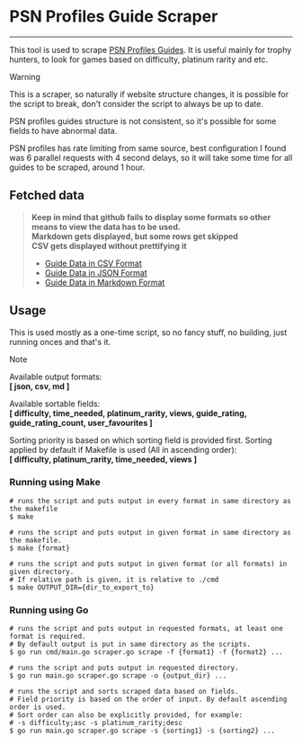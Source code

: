 # PSN Profiles Guide Scraper

----

This tool is used to scrape [PSN Profiles Guides](https://psnprofiles.com/guides/popular). 
It is useful mainly for trophy hunters, to look for games based on difficulty, platinum rarity and etc.

> [!WARNING]
> This is a scraper, so naturally if website structure changes, it is possible for the script to break, don't consider the script to always be up to date.
> 
> PSN profiles guides structure is not consistent, so it's possible for some fields to have abnormal data.
> 
> PSN profiles has rate limiting from same source, best configuration I found was 6 parallel requests with 4 second delays, so it will take some time for all guides to be scraped, around 1 hour.  

## Fetched data
> **Keep in mind that github fails to display some formats so other means to view the data has to be used.**<br/>
> **Markdown gets displayed, but some rows get skipped**<br/>
> **CSV gets displayed without prettifying it**<br/>
> 
> * [Guide Data in CSV Format](https://github.com/giorgtarkha/psnprofiles-guide-scraper/blob/main/data/guide_data.csv)  
> * [Guide Data in JSON Format](https://github.com/giorgtarkha/psnprofiles-guide-scraper/blob/main/data/guide_data.json)  
> * [Guide Data in Markdown Format](https://github.com/giorgtarkha/psnprofiles-guide-scraper/blob/main/data/guide_data.md)

## Usage

This is used mostly as a one-time script, so no fancy stuff, no building, just running onces and that's it.

> [!NOTE]
> Available output formats:<br>
> **[ json, csv, md ]**
>
> Available sortable fields:<br>
> **[ difficulty, time_needed, platinum_rarity, views, guide_rating, guide_rating_count, user_favourites ]**<br>
>
> Sorting priority is based on which sorting field is provided first. Sorting applied by default if Makefile is used (All in ascending order):<br>
> **[ difficulty, platinum_rarity, time_needed, views ]**<br>

### Running using Make

```shell
# runs the script and puts output in every format in same directory as the makefile
$ make

# runs the script and puts output in given format in same directory as the makefile.
$ make {format}

# runs the script and puts output in given format (or all formats) in given directory. 
# If relative path is given, it is relative to ./cmd
$ make OUTPUT_DIR={dir_to_export_to}
```

### Running using Go

```shell
# runs the script and puts output in requested formats, at least one format is required. 
# By default output is put in same directory as the scripts.
$ go run cmd/main.go scraper.go scrape -f {format1} -f {format2} ...

# runs the script and puts output in requested directory.
$ go run main.go scraper.go scrape -o {output_dir} ...

# runs the script and sorts scraped data based on fields. 
# Field priority is based on the order of input. By default ascending order is used. 
# Sort order can also be explicitly provided, for example: 
# -s difficulty;asc -s platinum_rarity;desc
$ go run main.go scraper.go scrape -s {sorting1} -s {sorting2} ...
```
